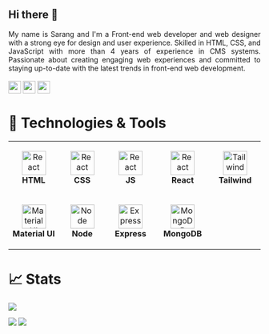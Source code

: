## Hi there 👋

<!--
**sarang13579/sarang13579** is a ✨ _special_ ✨ repository because its `README.md` (this file) appears on your GitHub profile.

Here are some ideas to get you started:

- 🔭 I’m currently working on ...
- 🌱 I’m currently learning ...
- 👯 I’m looking to collaborate on ...
- 🤔 I’m looking for help with ...
- 💬 Ask me about ...
- 📫 How to reach me: ...
- 😄 Pronouns: ...
- ⚡ Fun fact: ...
-->
<div align="justify">
My name is Sarang and I'm a Front-end web developer and web designer with a strong eye for design and user experience. Skilled in HTML, CSS, and JavaScript with more than 4 years of experience in CMS systems. Passionate about creating engaging web experiences and committed to staying up-to-date with the latest trends in front-end web development.
</div>
<br/>
<a href="mailto:sarang13579@gmail.com"><img src="https://img.shields.io/badge/Gmail-D14836?style=for-the-badge&logo=gmail&logoColor=white" height=25></a>
<a href="https://www.linkedin.com/in/sarang-kakkoth-3b56039a/"><img src="https://img.shields.io/badge/linkedin-%230077B5.svg?&style=for-the-badge&logo=linkedin&logoColor=white" height=25></a>
<a href="https://full-stack-owsk.onrender.com"><img src="https://img.shields.io/badge/PORTFOLIO-f0d95e?style=for-the-badge" height=25></a>

# 🔧 Technologies & Tools

<table style="width: 100%; border-collapse: collapse;">
    <tr>
        <td align="center" height="108" width="108">
            <img src="https://cdn.jsdelivr.net/gh/devicons/devicon@latest/icons/html5/html5-original.svg" width="48"
                height="48" alt="React" />
            <br /><strong>HTML</strong>
        </td>
        <td align="center" height="108" width="108">
            <img src="https://cdn.jsdelivr.net/gh/devicons/devicon@latest/icons/css3/css3-original.svg" width="48"
                height="48" alt="React" />
            <br /><strong>CSS</strong>
        </td>
        <td align="center" height="108" width="108">
            <img src="https://cdn.jsdelivr.net/gh/devicons/devicon@latest/icons/javascript/javascript-original.svg"
                width="48" height="48" alt="React" />
            <br /><strong>JS</strong>
        </td>     
        <td align="center" height="108" width="108">
            <img src="https://cdn.jsdelivr.net/gh/devicons/devicon/icons/react/react-original.svg" width="48"
                height="48" alt="React" />
            <br /><strong>React</strong>
        </td>
        <td align="center" height="108" width="108">
            <img src="https://cdn.jsdelivr.net/gh/devicons/devicon/icons/tailwindcss/tailwindcss-original.svg"
                width="48" height="48" alt="Tailwind" />
            <br /><strong>Tailwind</strong>
        </td>
    </tr>
    <tr>
        <td align="center" height="108" width="108">
            <img src="https://cdn.jsdelivr.net/gh/devicons/devicon/icons/materialui/materialui-original.svg" width="48"
                height="48" alt="Material UI" />
            <br /><strong>Material UI</strong>
        </td>
        <td align="center" height="108" width="108">
            <img src="https://cdn.jsdelivr.net/gh/devicons/devicon/icons/nodejs/nodejs-original.svg" width="48"
                height="48" alt="Node" />
            <br /><strong>Node</strong>
        </td>
        <td align="center" height="108" width="108">
            <img src="https://placehold.co/48x48/white/black?text=es" width="48"
                height="48" alt="Express"/>
      		</svg>
            <br /><strong>Express</strong>
        </td>
        <td align="center" height="108" width="108">
            <img src="https://cdn.jsdelivr.net/gh/devicons/devicon/icons/mongodb/mongodb-original.svg" width="48"
                height="48" alt="MongoDB" />
            <br /><strong>MongoDB</strong>
        </td>
    </tr>
</table>

# 📈 Stats 

![](https://komarev.com/ghpvc/?username=sarang13579)

<img
  src="https://github-readme-stats.vercel.app/api?username=sarang13579&theme=vue-dark&show_icons=true&hide_border=true&hide_rank=true&count_private=true"
/>
<img
  src="https://github-readme-streak-stats.herokuapp.com/?user=sarang13579&theme=vue-dark&hide_border=true"
/>
